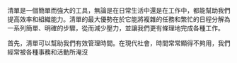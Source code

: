 清單是一個簡單而強大的工具，無論是在日常生活中還是在工作中，都能幫助我們提高效率和組織能力。清單的最大優勢在於它能將複雜的任務和繁忙的日程分解為一系列簡單、明確的步驟，從而減少壓力，並讓我們更有條理地完成各種工作。

首先，清單可以幫助我們有效管理時間。在現代社會，時間常常顯得不夠用，我們經常被各種事務和活動所淹沒